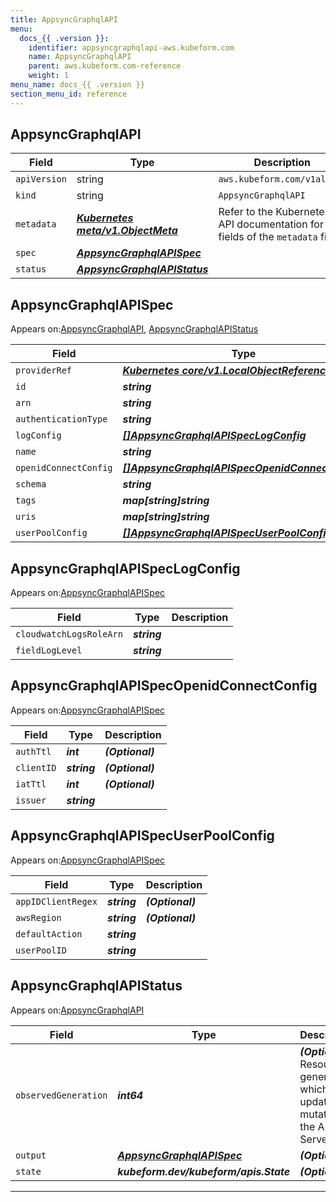 ```yaml
---
title: AppsyncGraphqlAPI
menu:
  docs_{{ .version }}:
    identifier: appsyncgraphqlapi-aws.kubeform.com
    name: AppsyncGraphqlAPI
    parent: aws.kubeform.com-reference
    weight: 1
menu_name: docs_{{ .version }}
section_menu_id: reference
---
```


## AppsyncGraphqlAPI
| Field | Type | Description |
| ------ | ----- | ----------- |
| `apiVersion` | string | `aws.kubeform.com/v1alpha1` |
|    `kind` | string | `AppsyncGraphqlAPI` |
| `metadata` | ***[Kubernetes meta/v1.ObjectMeta](https://kubernetes.io/docs/reference/generated/kubernetes-api/v1.13/#objectmeta-v1-meta)***|Refer to the Kubernetes API documentation for the fields of the `metadata` field.|
| `spec` | ***[AppsyncGraphqlAPISpec](#AppsyncGraphqlAPISpec)***||
| `status` | ***[AppsyncGraphqlAPIStatus](#AppsyncGraphqlAPIStatus)***||
## AppsyncGraphqlAPISpec

Appears on:[AppsyncGraphqlAPI](#AppsyncGraphqlAPI), [AppsyncGraphqlAPIStatus](#AppsyncGraphqlAPIStatus)

| Field | Type | Description |
| ------ | ----- | ----------- |
| `providerRef` | ***[Kubernetes core/v1.LocalObjectReference](https://kubernetes.io/docs/reference/generated/kubernetes-api/v1.13/#localobjectreference-v1-core)***||
| `id` | ***string***||
| `arn` | ***string***| ***(Optional)*** |
| `authenticationType` | ***string***||
| `logConfig` | ***[[]AppsyncGraphqlAPISpecLogConfig](#AppsyncGraphqlAPISpecLogConfig)***| ***(Optional)*** |
| `name` | ***string***||
| `openidConnectConfig` | ***[[]AppsyncGraphqlAPISpecOpenidConnectConfig](#AppsyncGraphqlAPISpecOpenidConnectConfig)***| ***(Optional)*** |
| `schema` | ***string***| ***(Optional)*** |
| `tags` | ***map[string]string***| ***(Optional)*** |
| `uris` | ***map[string]string***| ***(Optional)*** |
| `userPoolConfig` | ***[[]AppsyncGraphqlAPISpecUserPoolConfig](#AppsyncGraphqlAPISpecUserPoolConfig)***| ***(Optional)*** |
## AppsyncGraphqlAPISpecLogConfig

Appears on:[AppsyncGraphqlAPISpec](#AppsyncGraphqlAPISpec)

| Field | Type | Description |
| ------ | ----- | ----------- |
| `cloudwatchLogsRoleArn` | ***string***||
| `fieldLogLevel` | ***string***||
## AppsyncGraphqlAPISpecOpenidConnectConfig

Appears on:[AppsyncGraphqlAPISpec](#AppsyncGraphqlAPISpec)

| Field | Type | Description |
| ------ | ----- | ----------- |
| `authTtl` | ***int***| ***(Optional)*** |
| `clientID` | ***string***| ***(Optional)*** |
| `iatTtl` | ***int***| ***(Optional)*** |
| `issuer` | ***string***||
## AppsyncGraphqlAPISpecUserPoolConfig

Appears on:[AppsyncGraphqlAPISpec](#AppsyncGraphqlAPISpec)

| Field | Type | Description |
| ------ | ----- | ----------- |
| `appIDClientRegex` | ***string***| ***(Optional)*** |
| `awsRegion` | ***string***| ***(Optional)*** |
| `defaultAction` | ***string***||
| `userPoolID` | ***string***||
## AppsyncGraphqlAPIStatus

Appears on:[AppsyncGraphqlAPI](#AppsyncGraphqlAPI)

| Field | Type | Description |
| ------ | ----- | ----------- |
| `observedGeneration` | ***int64***| ***(Optional)*** Resource generation, which is updated on mutation by the API Server.|
| `output` | ***[AppsyncGraphqlAPISpec](#AppsyncGraphqlAPISpec)***| ***(Optional)*** |
| `state` | ***kubeform.dev/kubeform/apis.State***| ***(Optional)*** |
---
